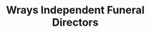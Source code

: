 ---
title: "Wrays Independent Funeral Directors"
url: /antrim/wrays-independent-funeral-directors/
shop: Bestattungen
---